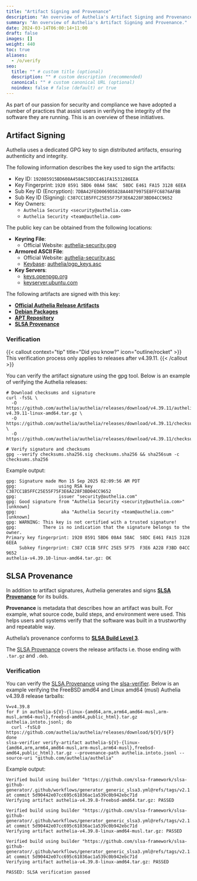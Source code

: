 ```yaml
---
title: "Artifact Signing and Provenance"
description: "An overview of Authelia's Artifact Signing and Provenance."
summary: "An overview of Authelia's Artifact Signing and Provenance."
date: 2024-03-14T06:00:14+11:00
draft: false
images: []
weight: 440
toc: true
aliases:
  - /o/verify
seo:
  title: "" # custom title (optional)
  description: "" # custom description (recommended)
  canonical: "" # custom canonical URL (optional)
  noindex: false # false (default) or true
---
```


As part of our passion for security and compliance we have adopted a number of practices that assist users in verifying
the integrity of the software they are running. This is an overview of these initiatives.

## Artifact Signing

Authelia uses a dedicated GPG key to sign distributed artifacts, ensuring authenticity and integrity.

The following information describes the key used to sign the artifacts:

- Key ID: `192085915BD608A458AC58DCE461FA1531286EEA`
- Key Fingerprint: `1920 8591 5BD6 08A4 58AC  58DC E461 FA15 3128 6EEA`
- Sub Key ID (Encryption): `7DBA42FED0069D5828A44079975E8FFC6876AFBB`
- Sub Key ID (Signing): `C387CC1B5FFC25E55F75F3E6A228F3BD04CC9652`
- Key Owners:
  - `Authelia Security <security@authelia.com>`
  - `Authelia Security <team@authelia.com>`

The public key can be obtained from the following locations:

- **Keyring File**:
  - Official Website: [authelia-security.gpg](https://www.authelia.com/keys/authelia-security.gpg)
- **Armored ASCII File**:
  - Official Website: [authelia-security.asc](https://www.authelia.com/keys/authelia-security.asc)
  - [Keybase](https://keybase.io/): [authelia/pgp_keys.asc](https://keybase.io/authelia/pgp_keys.asc)
- **Key Servers**:
  - [keys.openpgp.org](https://keys.openpgp.org/search?q=192085915BD608A458AC58DCE461FA1531286EEA)
  - [keyserver.ubuntu.com](https://keyserver.ubuntu.com/pks/lookup?search=192085915BD608A458AC58DCE461FA1531286EEA&fingerprint=on&op=index)

The following artifacts are signed with this key:

- **[Official Authelia Release Artifacts](https://github.com/authelia/authelia/releases)**
- **[Debian Packages](../../integration/deployment/bare-metal.md#debian)**
- **[APT Repository](../../integration/deployment/bare-metal.md#apt-repository)**
- **[SLSA Provenance](#slsa-provenance)**

### Verification

{{< callout context="tip" title="Did you know?" icon="outline/rocket" >}}
This verification process only applies to releases after v4.39.11.
{{< /callout >}}

You can verify the artifact signature using the gpg tool. Below is an example of verifying the Authelia releases:

```shell
# Download checksums and signature
curl -fsSL \
  -O https://github.com/authelia/authelia/releases/download/v4.39.11/authelia-v4.39.11-linux-amd64.tar.gz \
  -O https://github.com/authelia/authelia/releases/download/v4.39.11/checksums.sha256 \
  -O https://github.com/authelia/authelia/releases/download/v4.39.11/checksums.sha256.sig

# Verify signature and checksums
gpg --verify checksums.sha256.sig checksums.sha256 && sha256sum -c checksums.sha256
```

Example output:
```text
gpg: Signature made Mon 15 Sep 2025 02:09:56 AM PDT
gpg:                using RSA key C387CC1B5FFC25E55F75F3E6A228F3BD04CC9652
gpg:                issuer "security@authelia.com"
gpg: Good signature from "Authelia Security <security@authelia.com>" [unknown]
gpg:                 aka "Authelia Security <team@authelia.com>" [unknown]
gpg: WARNING: This key is not certified with a trusted signature!
gpg:          There is no indication that the signature belongs to the owner.
Primary key fingerprint: 1920 8591 5BD6 08A4 58AC  58DC E461 FA15 3128 6EEA
     Subkey fingerprint: C387 CC1B 5FFC 25E5 5F75  F3E6 A228 F3BD 04CC 9652
authelia-v4.39.10-linux-amd64.tar.gz: OK
```

## SLSA Provenance

In addition to artifact signatures, Authelia generates and signs **[SLSA Provenance]** for its
builds.

**Provenance** is metadata that describes how an artifact was built. For example, what source code, build steps, and
environment were used. This helps users and systems verify that the software was built in a trustworthy and repeatable
way.

Authelia’s provenance conforms to **[SLSA Build Level 3](https://slsa.dev/spec/v1.1/levels#build-l3)**.

The [SLSA Provenance] covers the release artifacts i.e. those ending with `.tar.gz` and `.deb`.

### Verification

You can verify the [SLSA Provenance] using the [slsa-verifier](https://github.com/slsa-framework/slsa-verifier). Below
is an example verifying the FreeBSD amd64 and Linux amd64 (musl) Authelia v4.39.8 release tarballs:

```shell
V=v4.39.8
for F in authelia-${V}-{linux-{amd64,arm,arm64,amd64-musl,arm-musl,arm64-musl},freebsd-amd64,public_html}.tar.gz authelia.intoto.jsonl; do
  curl -fsSLO https://github.com/authelia/authelia/releases/download/${V}/${F}
done
slsa-verifier verify-artifact authelia-${V}-{linux-{amd64,arm,arm64,amd64-musl,arm-musl,arm64-musl},freebsd-amd64,public_html}.tar.gz --provenance-path authelia.intoto.jsonl --source-uri "github.com/authelia/authelia"
```

Example output:

```text
Verified build using builder "https://github.com/slsa-framework/slsa-github-generator/.github/workflows/generator_generic_slsa3.yml@refs/tags/v2.1.0" at commit 5d90442e07cc695c61036ac1a539c0b942ebc71d
Verifying artifact authelia-v4.39.8-freebsd-amd64.tar.gz: PASSED

Verified build using builder "https://github.com/slsa-framework/slsa-github-generator/.github/workflows/generator_generic_slsa3.yml@refs/tags/v2.1.0" at commit 5d90442e07cc695c61036ac1a539c0b942ebc71d
Verifying artifact authelia-v4.39.8-linux-amd64-musl.tar.gz: PASSED

Verified build using builder "https://github.com/slsa-framework/slsa-github-generator/.github/workflows/generator_generic_slsa3.yml@refs/tags/v2.1.0" at commit 5d90442e07cc695c61036ac1a539c0b942ebc71d
Verifying artifact authelia-v4.39.8-linux-amd64.tar.gz: PASSED

PASSED: SLSA verification passed
```

[SLSA Provenance]: https://slsa.dev/
